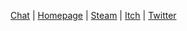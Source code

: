 [Chat](https://paladin-t.github.io/) |
[Homepage](https://paladin-t.github.io/) |
[Steam](https://store.steampowered.com/developer/tony) |
[Itch](https://tonywang.itch.io/) |
[Twitter](https://twitter.com/wangrenxin)

<!--
![Tony's GitHub Stats](https://github-readme-stats.vercel.app/api?username=paladin-t&count_private=true&show_icons=true)
-->

<!--
**paladin-t/paladin-t** is a ✨ _special_ ✨ repository because its `README.md` (this file) appears on your GitHub profile.

See https://github.com/anuraghazra/github-readme-stats to custom your own.

Here are some ideas to get you started:

- 🔭 I’m currently working on ...
- 🌱 I’m currently learning ...
- 👯 I’m looking to collaborate on ...
- 🤔 I’m looking for help with ...
- 💬 Ask me about ...
- 📫 How to reach me: ...
- 😄 Pronouns: ...
- ⚡ Fun fact: ...
-->

